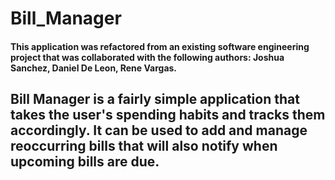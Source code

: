 # Bill_Manager

#### This application was refactored from an existing software engineering project that was collaborated with the following authors: Joshua Sanchez, Daniel De Leon, Rene Vargas.

## Bill Manager is a fairly simple application that takes the user's spending habits and tracks them accordingly. It can be used to add and manage reoccurring bills that will also notify when upcoming bills are due.